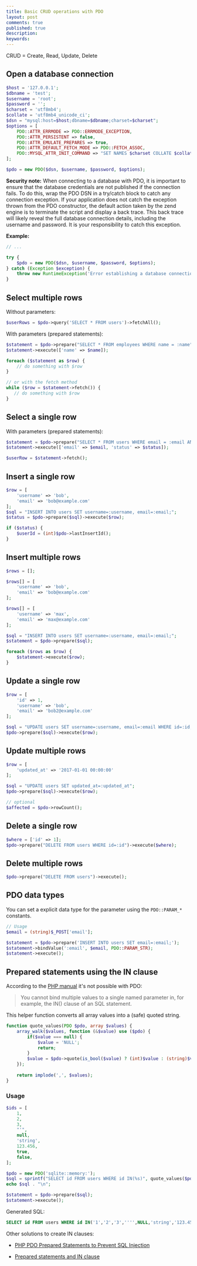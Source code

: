 ```yaml
---
title: Basic CRUD operations with PDO
layout: post
comments: true
published: true
description: 
keywords: 
---
```


CRUD = Create, Read, Update, Delete

## Open a database connection

```php
$host = '127.0.0.1';
$dbname = 'test';
$username = 'root';
$password = '';
$charset = 'utf8mb4';
$collate = 'utf8mb4_unicode_ci';
$dsn = "mysql:host=$host;dbname=$dbname;charset=$charset";
$options = [
    PDO::ATTR_ERRMODE => PDO::ERRMODE_EXCEPTION,
    PDO::ATTR_PERSISTENT => false,
    PDO::ATTR_EMULATE_PREPARES => true,
    PDO::ATTR_DEFAULT_FETCH_MODE => PDO::FETCH_ASSOC,
    PDO::MYSQL_ATTR_INIT_COMMAND => "SET NAMES $charset COLLATE $collate"
];

$pdo = new PDO($dsn, $username, $password, $options);
```

**Security note:** When connecting to a database with PDO, 
it is important to ensure that the database credentials are not published if the connection fails.
To do this, wrap the PDO DSN in a try/catch block to catch any connection exception.
If your application does not catch the exception thrown from the PDO constructor, 
the default action taken by the zend engine is to terminate the script and display 
a back trace. This back trace will likely reveal the full database connection details, 
including the username and password. It is your responsibility to catch this exception.

**Example:**

```php
// ...

try {
    $pdo = new PDO($dsn, $username, $password, $options);
} catch (Exception $exception) {
    throw new RuntimeException('Error establishing a database connection.');
}
```

## Select multiple rows

Without parameters:

```php
$userRows = $pdo->query('SELECT * FROM users')->fetchAll();
```

With parameters (prepared statements):

```php
$statement = $pdo->prepare("SELECT * FROM employees WHERE name = :name");
$statement->execute(['name' => $name]);

foreach ($statement as $row) {
    // do something with $row
}

// or with the fetch method
while ($row = $statement->fetch()) {
   // do something with $row
}
```

## Select a single row

With parameters (prepared statements):

```php
$statement = $pdo->prepare("SELECT * FROM users WHERE email = :email AND status=:status LIMIT 1");
$statement->execute(['email' => $email, 'status' => $status]);

$userRow = $statement->fetch();
```

## Insert a single row

```php
$row = [
    'username' => 'bob',
    'email' => 'bob@example.com'
];
$sql = "INSERT INTO users SET username=:username, email=:email;";
$status = $pdo->prepare($sql)->execute($row);

if ($status) {
    $userId = (int)$pdo->lastInsertId();
}
```

## Insert multiple rows

```php
$rows = [];

$rows[] = [
    'username' => 'bob',
    'email' => 'bob@example.com'
];

$rows[] = [
    'username' => 'max',
    'email' => 'max@example.com'
];

$sql = "INSERT INTO users SET username=:username, email=:email;";
$statement = $pdo->prepare($sql);

foreach ($rows as $row) {
    $statement->execute($row);
}
```

## Update a single row

```php
$row = [
    'id' => 1,
    'username' => 'bob',
    'email' => 'bob2@example.com'
];

$sql = "UPDATE users SET username=:username, email=:email WHERE id=:id;";
$pdo->prepare($sql)->execute($row);
```

## Update multiple rows

```php
$row = [
    'updated_at' => '2017-01-01 00:00:00'
];

$sql = "UPDATE users SET updated_at=:updated_at";
$pdo->prepare($sql)->execute($row);

// optional
$affected = $pdo->rowCount();
```

## Delete a single row

```php
$where = ['id' => 1];
$pdo->prepare("DELETE FROM users WHERE id=:id")->execute($where);
```

## Delete multiple rows

```php
$pdo->prepare("DELETE FROM users")->execute();
```

## PDO data types

You can set a explicit data type for the parameter using the `PDO::PARAM_*` constants.

```php
// Usage
$email = (string)$_POST['email'];

$statement = $pdo->prepare('INSERT INTO users SET email=:email;');
$statement->bindValue(':email', $email, PDO::PARAM_STR);
$statement->execute();
```

## Prepared statements using the IN clause

According to the [PHP manual](https://www.php.net/manual/en/pdo.prepare.php) it's not possible with PDO:

> You cannot bind multiple values to a single named parameter in, for example, the IN() clause of an SQL statement.

This helper function converts all array values into a (safe) quoted string. 

```php
function quote_values(PDO $pdo, array $values) {
    array_walk($values, function (&$value) use ($pdo) {
        if($value === null) {
            $value = 'NULL';
            return;
        }
        $value = $pdo->quote(is_bool($value) ? (int)$value : (string)$value);
    });
    
    return implode(',', $values);
}
```

### Usage

```php
$ids = [
    1,
    2,
    3,
    "'", 
    null,
    'string',
    123.456,
    true,
    false,
];

$pdo = new PDO('sqlite::memory:');
$sql = sprintf("SELECT id FROM users WHERE id IN(%s)", quote_values($pdo, $ids));
echo $sql . "\n";

$statement = $pdo->prepare($sql);
$statement->execute();
```

Generated SQL:

```sql
SELECT id FROM users WHERE id IN('1','2','3','''',NULL,'string','123.456','1','0')
```

Other solutions to create IN clauses:

* [PHP PDO Prepared Statements to Prevent SQL Injection](https://websitebeaver.com/php-pdo-prepared-statements-to-prevent-sql-injection#where-in-array)

* [Prepared statements and IN clause](https://phpdelusions.net/pdo#in)
